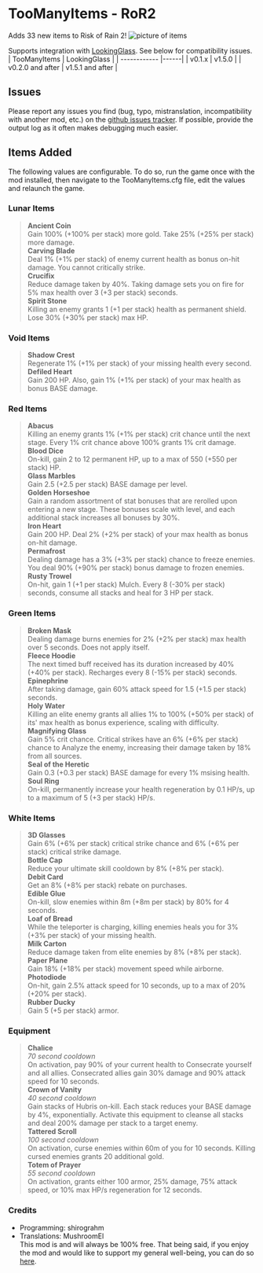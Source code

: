 # TooManyItems - RoR2
Adds 33 new items to Risk of Rain 2!
![picture of items](https://i.imgur.com/nDgkbc8.png)

Supports integration with [LookingGlass](https://thunderstore.io/package/DropPod/LookingGlass/). See below for compatibility issues.
| TooManyItems | LookingGlass |
| ------------ |------|
| v0.1.x           | v1.5.0 |
| v0.2.0 and after | v1.5.1 and after |

## Issues
Please report any issues you find (bug, typo, mistranslation, incompatibility with another mod, etc.) on the [github issues tracker](https://github.com/shirograhm/TooManyItemsRoR2/issues). If possible, provide the output log as it often makes debugging much easier.

## Items Added
The following values are configurable. To do so, run the game once with the mod installed, then navigate to the TooManyItems.cfg file, edit the values and relaunch the game.

### Lunar Items
> **Ancient Coin**  
> Gain 100% (+100% per stack) more gold. Take 25% (+25% per stack) more damage.  
> **Carving Blade**  
> Deal 1% (+1% per stack) of enemy current health as bonus on-hit damage. You cannot critically strike.  
> **Crucifix**  
> Reduce damage taken by 40%. Taking damage sets you on fire for 5% max health over 3 (+3 per stack) seconds.  
> **Spirit Stone**  
> Killing an enemy grants 1 (+1 per stack) health as permanent shield. Lose 30% (+30% per stack) max HP.  

### Void Items
> **Shadow Crest**  
> Regenerate 1% (+1% per stack) of your missing health every second.  
> **Defiled Heart**  
> Gain 200 HP. Also, gain 1% (+1% per stack) of your max health as bonus BASE damage.

### Red Items
> **Abacus**  
> Killing an enemy grants 1% (+1% per stack) crit chance until the next stage. Every 1% crit chance above 100% grants 1% crit damage.  
> **Blood Dice**  
> On-kill, gain 2 to 12 permanent HP, up to a max of 550 (+550 per stack) HP.  
> **Glass Marbles**  
> Gain 2.5 (+2.5 per stack) BASE damage per level.  
> **Golden Horseshoe**  
> Gain a random assortment of stat bonuses that are rerolled upon entering a new stage. These bonuses scale with level, and each additional stack increases all bonuses by 30%.  
> **Iron Heart**  
> Gain 200 HP. Deal 2% (+2% per stack) of your max health as bonus on-hit damage.  
> **Permafrost**  
> Dealing damage has a 3% (+3% per stack) chance to freeze enemies. You deal 90% (+90% per stack) bonus damage to frozen enemies.  
> **Rusty Trowel**  
> On-hit, gain 1 (+1 per stack) Mulch. Every 8 (-30% per stack) seconds, consume all stacks and heal for 3 HP per stack.  

### Green Items
> **Broken Mask**  
> Dealing damage burns enemies for 2% (+2% per stack) max health over 5 seconds. Does not apply itself.  
> **Fleece Hoodie**  
> The next timed buff received has its duration increased by 40% (+40% per stack). Recharges every 8 (-15% per stack) seconds.  
> **Epinephrine**  
> After taking damage, gain 60% attack speed for 1.5 (+1.5 per stack) seconds.  
> **Holy Water**  
> Killing an elite enemy grants all allies 1% to 100% (+50% per stack) of its' max health as bonus experience, scaling with difficulty.  
> **Magnifying Glass**  
> Gain 5% crit chance. Critical strikes have an 6% (+6% per stack) chance to Analyze the enemy, increasing their damage taken by 18% from all sources.  
> **Seal of the Heretic**  
> Gain 0.3 (+0.3 per stack) BASE damage for every 1% msising health.  
> **Soul Ring**  
> On-kill, permanently increase your health regeneration by 0.1 HP/s, up to a maximum of 5 (+3 per stack) HP/s.  

### White Items
> **3D Glasses**  
> Gain 6% (+6% per stack) critical strike chance and 6% (+6% per stack) critical strike damage.  
> **Bottle Cap**  
> Reduce your ultimate skill cooldown by 8% (+8% per stack).  
> **Debit Card**  
> Get an 8% (+8% per stack) rebate on purchases.  
> **Edible Glue**  
> On-kill, slow enemies within 8m (+8m per stack) by 80% for 4 seconds.  
> **Loaf of Bread**  
> While the teleporter is charging, killing enemies heals you for 3% (+3% per stack) of your missing health.  
> **Milk Carton**  
> Reduce damage taken from elite enemies by 8% (+8% per stack).  
> **Paper Plane**  
> Gain 18% (+18% per stack) movement speed while airborne.  
> **Photodiode**  
> On-hit, gain 2.5% attack speed for 10 seconds, up to a max of 20% (+20% per stack).  
> **Rubber Ducky**  
> Gain 5 (+5 per stack) armor.  

### Equipment
> **Chalice**  
> *70 second cooldown*  
> On activation, pay 90% of your current health to Consecrate yourself and all allies. Consecrated allies gain 30% damage and 90% attack speed for 10 seconds.  
> **Crown of Vanity**  
> *40 second cooldown*  
> Gain stacks of Hubris on-kill. Each stack reduces your BASE damage by 4%, exponentially. Activate this equipment to cleanse all stacks and deal 200% damage per stack to a target enemy.  
> **Tattered Scroll**  
> *100 second cooldown*  
> On activation, curse enemies within 60m of you for 10 seconds. Killing cursed enemies grants 20 additional gold.  
> **Totem of Prayer**  
> *55 second cooldown*  
> On activation, grants either 100 armor, 25% damage, 75% attack speed, or 10% max HP/s regeneration for 12 seconds.  

### Credits
- Programming: shirograhm  
- Translations: MushroomEl  
This mod is and will always be 100% free. That being said, if you enjoy the mod and would like to support my general well-being, you can do so [here](https://ko-fi.com/shirograhm).
